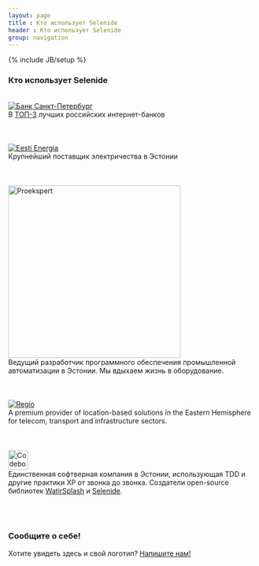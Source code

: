 ```yaml
---
layout: page
title : Кто использует Selenide
header : Кто использует Selenide
group: navigation
---
```

{% include JB/setup %}

### Кто использует Selenide

<br/>

<a href="https://i.bspb.ru/home" target="_blank">
  <img src="{{ BASE_PATH }}/images/bspb-logo.png" alt="Банк Санкт-Петербург"/>
</a>

<div class="text-right">В <a href="http://markswebb.ru/rating/internet-banking-rank/" target="_blank">ТОП-3</a> лучших российских интернет-банков</div>

<br/>
<br/>
<br/>

<a href="https://www.energia.ee/ru/avaleht" target="_blank">
  <img src="{{ BASE_PATH }}/images/ee_logo.png" alt="Eesti Energia"/>
</a>

<div class="text-right">Крупнейший поставщик электричества в Эстонии</div>

<br/>
<br/>
<br/>

<a href="http://www.proekspert.ee/" target="_blank">
  <img src="{{ BASE_PATH }}/images/proekspert_logo.png" alt="Proekspert" width="350px"/>
</a>

<div class="text-right">Ведущий разработчик программного обеспечения промышленной автоматизации в Эстонии. Мы вдыхаем жизнь в оборудование.</div>

<br/>
<br/>
<br/>

<a href="http://www.regio.ee/" target="_blank">
  <img src="{{ BASE_PATH }}/images/regio-logo.jpg" alt="Regio"/>
</a>

<div class="text-right">A premium provider of location-based solutions in the Eastern Hemisphere for telecom, transport and infrastructure sectors.</div>


<br/>
<br/>
<br/>


<a href="http://ru.codeborne.com" target="_blank">
  <img src="{{ BASE_PATH }}/images/codeborne-logo.png" alt="Codeborne" height="40"/>
</a>

<div class="text-right">Единственная софтверная компания в Эстонии, использующая TDD и другие практики XP
от звонка до звонка. Создатели open-source библиотек
<a href="https://github.com/jarmo/WatirSplash" target="_blank">WatirSplash</a> и
<a href="http://ru.selenide.org">Selenide</a>.</div>

<br/>
<br/>
<br/>

### Сообщите о себе!

Хотите увидеть здесь и свой логотип?  [Напишите нам!](mailto:andrei.solntsev@gmail.com)
